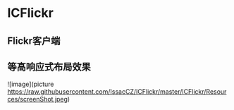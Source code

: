 # ICFlickr
## Flickr客户端
## 等高响应式布局效果
![image](picture https://raw.githubusercontent.com/IssacCZ/ICFlickr/master/ICFlickr/Resources/screenShot.jpeg)
